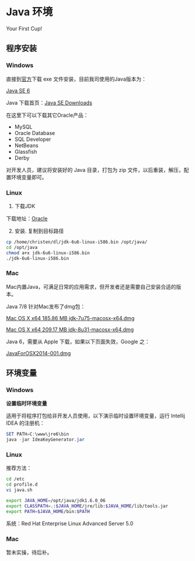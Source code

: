 # Java 环境

Your First Cup! 

## 程序安装

### Windows

直接到[官方](http://www.oracle.com/technetwork/java/javase/archive-139210.html)下载 exe 文件安装，目前我司使用的Java版本为：

[Java SE 6](http://www.oracle.com/technetwork/java/javase/downloads/java-archive-downloads-javase6-419409.html)

Java 下载首页：[Java SE Downloads](http://www.oracle.com/technetwork/java/javase/downloads/index.html)

在这里下可以下载其它Oracle产品：

* MySQL
* Oracle Database
* SQL Developer
* NetBeans
* Glassfish
* Derby

对开发人员，建议将安装好的 Java 目录，打包为 zip 文件，以后重装，解压，配置环境变量即可。

### Linux

1. 下载JDK

下载地址：[Oracle](http://www.oracle.com/technetwork/java/javase/downloads/java-archive-downloads-javase6-419409.html#jdk-6u45-oth-JPR)

2. 安装. 复制到目标路径

```bash
cp /home/christen/dl/jdk-6u6-linux-i586.bin /opt/java/
cd /opt/java
chmod a+x jdk-6u6-linux-i586.bin
./jdk-6u6-linux-i586.bin
```

### Mac

Mac内置Java，可满足日常的应用需求，但开发者还是需要自己安装合适的版本。

Java 7/8 针对Mac发布了dmg包：

[Mac OS X x64	185.86 MB  	jdk-7u75-macosx-x64.dmg](http://www.oracle.com/technetwork/java/javase/downloads/jdk7-downloads-1880260.html)

[Mac OS X x64	209.17 MB  	  jdk-8u31-macosx-x64.dmg](http://www.oracle.com/technetwork/java/javase/downloads/java-archive-javase8-2177648.html)

Java 6，需要从 Apple 下载，如果以下页面失效，Google 之：

[JavaForOSX2014-001.dmg](https://support.apple.com/kb/dl1572?locale=en_US)

## 环境变量

### Windows

**设置临时环境变量**

适用于将程序打包给非开发人员使用，以下演示临时设置环境变量，运行 Intellij IDEA 的注册机：

```powershell
SET PATH=C:\www\jre6\bin
java -jar IdeaKeyGenerator.jar
```

### Linux

推荐方法：

```bash
cd /etc
cd profile.d
vi java.sh
```

```bash
export JAVA_HOME=/opt/java/jdk1.6.0_06
export CLASSPATH=.:$JAVA_HOME/jre/lib:$JAVA_HOME/lib/tools.jar
export PATH=$JAVA_HOME/bin:$PATH
```
系统：Red Hat Enterprise Linux Advanced Server 5.0

### Mac

暂未实操，待后补。